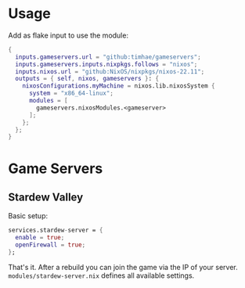 # Usage

Add as flake input to use the module:

```nix
{
  inputs.gameservers.url = "github:timhae/gameservers";
  inputs.gameservers.inputs.nixpkgs.follows = "nixos";
  inputs.nixos.url = "github:NixOS/nixpkgs/nixos-22.11";
  outputs = { self, nixos, gameservers }: {
    nixosConfigurations.myMachine = nixos.lib.nixosSystem {
      system = "x86_64-linux";
      modules = [
        gameservers.nixosModules.<gameserver>
      ];
    };
  };
}
```

# Game Servers

## Stardew Valley

Basic setup:

```nix
services.stardew-server = {
  enable = true;
  openFirewall = true;
};
```

That's it. After a rebuild you can join the game via the IP of your server. `modules/stardew-server.nix` defines all available settings.
